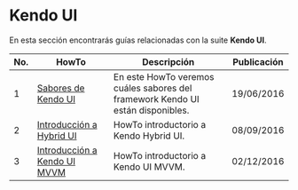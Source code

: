 # Kendo UI

En esta sección encontrarás guías relacionadas con la suite **Kendo UI**.

No. | HowTo | Descripción | Publicación
------------ | ------------ | ------------ | -------------
1 | [Sabores de Kendo UI](https://github.com/TelerikColombia/HowTo/tree/master/Kendo-UI/Sabores-de-Kendo-UI) | En este HowTo veremos cuáles sabores del framework Kendo UI están disponibles. | 19/06/2016
2 | [Introducción a Hybrid UI](https://github.com/TekcoInc/HowTo/tree/master/Kendo-UI/Introduccion-a-Hybrid-UI) | HowTo introductorio a Kendo Hybrid UI. | 08/09/2016
3 | [Introducción a Kendo UI MVVM](https://github.com/TekcoInc/HowTo/tree/master/Kendo-UI/Introduccion-a-Kendo-UI-MVVM) | HowTo introductorio a Kendo UI MVVM. | 02/12/2016
